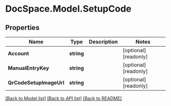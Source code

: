 # DocSpace.Model.SetupCode

## Properties

Name | Type | Description | Notes
------------ | ------------- | ------------- | -------------
**Account** | **string** |  | [optional] [readonly] 
**ManualEntryKey** | **string** |  | [optional] [readonly] 
**QrCodeSetupImageUrl** | **string** |  | [optional] [readonly] 

[[Back to Model list]](../README.md#documentation-for-models) [[Back to API list]](../README.md#documentation-for-api-endpoints) [[Back to README]](../README.md)

